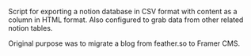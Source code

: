 Script for exporting a notion database in CSV format with content as a column in HTML format. Also configured to grab data from other related notion tables.

Original purpose was to migrate a blog from feather.so to Framer CMS. 
